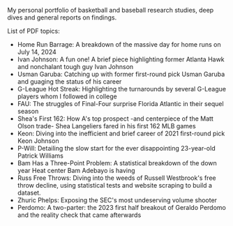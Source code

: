 My personal portfolio of basketball and baseball research studies, deep dives and general reports on findings.

List of PDF topics:
- Home Run Barrage: A breakdown of the massive day for home runs on July 14, 2024
- Ivan Johnson: A fun one! A brief piece highlighting former Atlanta Hawk and nonchalant tough guy Ivan Johnson
- Usman Garuba: Catching up with former first-round pick Usman Garuba and guaging the status of his career
- G-League Hot Streak: Highlighting the turnarounds by several G-League players whom I followed in college
- FAU: The struggles of Final-Four surprise Florida Atlantic in their sequel season
- Shea's First 162: How A's top prospect -and centerpiece of the Matt Olson trade- Shea Langeliers fared in his first 162 MLB games
- Keon: Diving into the inefficient and brief career of 2021 first-round pick Keon Johnson
- P-Will: Detailing the slow start for the ever disappointing 23-year-old Patrick Williams
- Bam Has a Three-Point Problem: A statistical breakdown of the down year Heat center Bam Adebayo is having
- Russ Free Throws: Diving into the weeds of Russell Westbrook's free throw decline, using statistical tests and website scraping to build a dataset.
- Zhuric Phelps: Exposing the SEC's most undeserving volume shooter
- Perdomo: A two-parter: the 2023 first half breakout of Geraldo Perdomo and the reality check that came afterwards
